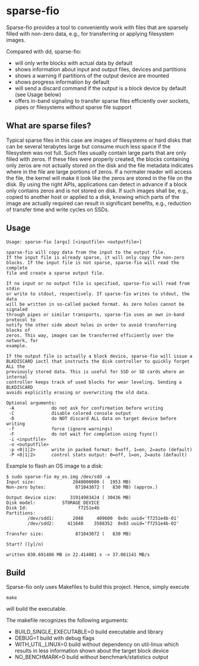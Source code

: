 sparse-fio
==========

Sparse-fio provides a tool to conveniently work with files that are sparsely
filled with non-zero data, e.g., for transferring or applying filesystem images.

Compared with dd, sparse-fio:

 * will only write blocks with actual data by default
 * shows information about input and output files, devices and partitions
 * shows a warning if partitions of the output device are mounted
 * shows progress information by default
 * will send a discard command if the output is a block device by default (see
   Usage below)
 * offers in-band signaling to transfer sparse files efficiently over sockets,
   pipes or filesystems without sparse file support

What are sparse files?
----------------------

Typical sparse files in this case are images of filesystems or hard disks that
can be several terabytes large but consume much less space if the filesystem
was not full. Such files usually contain large parts that are only filled with
zeros. If these files were properly created, the blocks containing only zeros
are not actually stored on the disk and the file metadata indicates where in
the file are large portions of zeros. If a normaler reader will access the file,
the kernel will make it look like the zeros are stored in the file on the disk.
By using the right APIs, applications can detect in advance if a block only
contains zeros and is not stored on disk. If such images shall be, e.g., copied
to another host or applied to a disk, knowing which parts of the image are
actually required can result in significant benefits, e.g., reduction of
transfer time and write cycles on SSDs.

Usage
-----

```
Usage: sparse-fio [args] [<inputfile> <outputfile>]

sparse-fio will copy data from the input to the output file.
If the input file is already sparse, it will only copy the non-zero
blocks. If the input file is not sparse, sparse-fio will read the complete
file and create a sparse output file.

If no input or no output file is specified, sparse-fio will read from stdin
or write to stdout, respectively. If sparse-fio writes to stdout, the data
will be written in so-called packed format. As zero holes cannot be signaled
through pipes or similar transports, sparse-fio uses an own in-band protocol to
notify the other side about holes in order to avoid transferring blocks of
zeros. This way, images can be transferred efficiently over the network, for
example.

If the output file is actually a block device, sparse-fio will issue a
BLKDISCARD ioctl that instructs the disk controller to quickly forget ALL the
previously stored data. This is useful for SSD or SD cards where an internal
controller keeps track of used blocks for wear leveling. Sending a BLKDISCARD
avoids explicitly erasing or overwriting the old data.

Optional arguments:
 -A              do not ask for confirmation before writing
 -C              disable colored console output
 -D              do NOT discard ALL data on target device before writing
 -f              force (ignore warnings)
 -F              do not wait for completion using fsync()
 -i <inputfile>  
 -o <outputfile> 
 -p <0|1|2>      write in packed format: 0=off, 1=on, 2=auto (default)
 -P <0|1|2>      control stats output: 0=off, 1=on, 2=auto (default)
```

Example to flash an OS image to a disk:

```
$ sudo sparse-fio my_os.img /dev/sdd -a
Input size:              2048000000 (  1953 MB)
Non-zero bytes:           871043072 (   830 MB) (approx.)

Output device size:     31914983424 ( 30436 MB)
Disk model:          STORAGE DEVICE
Disk Id:                   f7251e4b
Partitions:
        /dev/sdd1:       2048     409600  0x0c uuid='f7251e4b-01'
        /dev/sdd2:     411648    3588352  0x83 uuid='f7251e4b-02'

Transfer size:            871043072 (   830 MB)

Start? ([y]/n)

written 830.691406 MB in 22.414081 s -> 37.061141 MB/s
```

Build
-----

Sparse-fio only uses Makefiles to build this project. Hence, simply execute

```
make
```

will build the executable.

The makefile recognizes the following arguments:

 * BUILD_SINGLE_EXECUTABLE=0
   build executable and library
 * DEBUG=1
   build with debug flags
 * WITH_UTIL_LINUX=0
   build without dependency on util-linux which results in less information
   shown about the target block device
 * NO_BENCHMARK=0
   build without benchmark/statistics output
